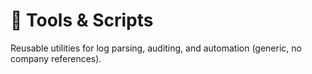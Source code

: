 # 🧰 Tools & Scripts

Reusable utilities for log parsing, auditing, and automation (generic, no company references).
